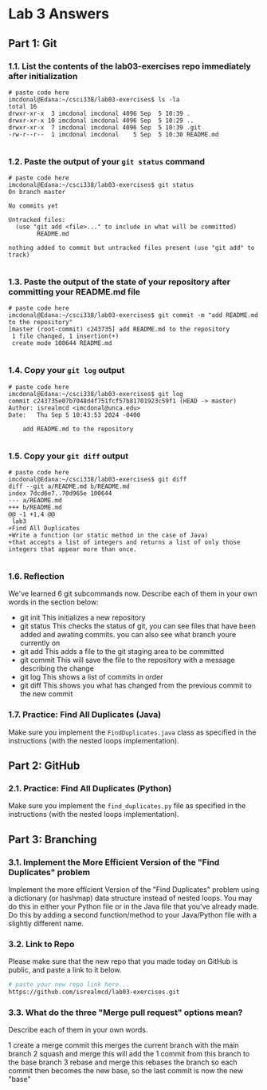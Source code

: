 # Lab 3 Answers

## Part 1: Git

### 1.1. List the contents of the lab03-exercises repo immediately after initialization
```
# paste code here
imcdonal@Edana:~/csci338/lab03-exercises$ ls -la
total 16
drwxr-xr-x  3 imcdonal imcdonal 4096 Sep  5 10:39 .
drwxr-xr-x 10 imcdonal imcdonal 4096 Sep  5 10:29 ..
drwxr-xr-x  7 imcdonal imcdonal 4096 Sep  5 10:39 .git
-rw-r--r--  1 imcdonal imcdonal    5 Sep  5 10:30 README.md


```

### 1.2. Paste the output of your `git status` command
```
# paste code here
imcdonal@Edana:~/csci338/lab03-exercises$ git status
On branch master

No commits yet

Untracked files:
  (use "git add <file>..." to include in what will be committed)
        README.md

nothing added to commit but untracked files present (use "git add" to track)


```

### 1.3. Paste the output of the state of your repository after committing your README.md file
```
# paste code here
imcdonal@Edana:~/csci338/lab03-exercises$ git commit -m "add README.md to the repository"
[master (root-commit) c243735] add README.md to the repository
 1 file changed, 1 insertion(+)
 create mode 100644 README.md


```

### 1.4. Copy your `git log` output
```
# paste code here
imcdonal@Edana:~/csci338/lab03-exercises$ git log
commit c243735e07b7048d4f751fcf57b81701923c59f1 (HEAD -> master)
Author: isrealmcd <imcdonal@unca.edu>
Date:   Thu Sep 5 10:43:53 2024 -0400

    add README.md to the repository


```

### 1.5. Copy your `git diff` output
```
# paste code here
imcdonal@Edana:~/csci338/lab03-exercises$ git diff
diff --git a/README.md b/README.md
index 7dcd6e7..70d965e 100644
--- a/README.md
+++ b/README.md
@@ -1 +1,4 @@
 lab3
+Find All Duplicates
+Write a function (or static method in the case of Java)
+that accepts a list of integers and returns a list of only those integers that appear more than once.


```


### 1.6. Reflection

We've learned 6 git subcommands now. Describe each of them in your own words in the section below:

* git init
This initializes a new repository
* git status 
This checks the status of git, you can see files that have been added and awating commits. 
you can also see what branch youre currently on
* git add 
This adds a file to the git staging area to be committed
* git commit 
This will save the file to the repository with a message describing the change
* git log
This shows a list of commits in order
* git diff
This shows you what has changed from the previous commit to the new commit


### 1.7. Practice: Find All Duplicates (Java)
Make sure you implement the `FindDuplicates.java` class as specified in the instructions (with the nested loops implementation).

## Part 2: GitHub

### 2.1. Practice: Find All Duplicates (Python)
Make sure you implement the `find_duplicates.py` file as specified in the instructions (with the nested loops implementation).


## Part 3: Branching

### 3.1. Implement the More Efficient Version of the "Find Duplicates" problem
Implement the more efficient Version of the "Find Duplicates" problem using a dictionary (or hashmap) data structure instead of nested loops. You may do this in either your Python file or in the Java file that you’ve already made. Do this by adding a second function/method to your Java/Python file with a slightly different name.


### 3.2. Link to Repo
Please make sure that the new repo that you made today on GitHub is public, and paste a link to it below.

```bash
# paste your new repo link here...
https://github.com/isrealmcd/lab03-exercises.git
```

### 3.3. What do the three "Merge pull request" options mean? 
Describe each of them in your own words.

1 create a merge commit
	this merges the current branch with the main branch
2 squash and merge
	this will add the 1 commit from this branch to the base branch
3 rebase and merge
	this rebases the branch so each commit then becomes the new base, so the last commit is now the new "base"
